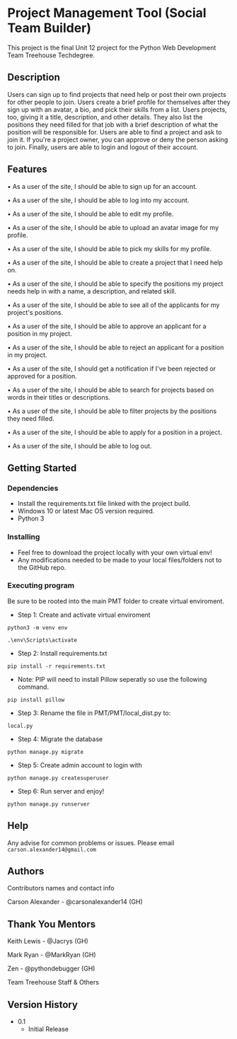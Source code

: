 # Project Management Tool (Social Team Builder)

This project is the final Unit 12 project for the Python Web Development Team Treehouse Techdegree.

## Description

Users can sign up to find projects that need help or post their own projects for other people to join. Users create a brief profile for themselves after they sign up with an avatar, a bio, and pick their skills from a list. Users projects, too, giving it a title, description, and other details. They also list the positions they need filled for that job with a brief description of what the position will be responsible for. Users are able to find a project and ask to join it. If you're a project owner, you can approve or deny the person asking to join. Finally, users are able to login and logout of their account. 

## Features

•	As a user of the site, I should be able to sign up for an account.

•	As a user of the site, I should be able to log into my account.

•	As a user of the site, I should be able to edit my profile.

•	As a user of the site, I should be able to upload an avatar image for my profile.

•	As a user of the site, I should be able to pick my skills for my profile.

•	As a user of the site, I should be able to create a project that I need help on.

•	As a user of the site, I should be able to specify the positions my project needs help in with a name, a description, and related skill.

•	As a user of the site, I should be able to see all of the applicants for my project's positions.

•	As a user of the site, I should be able to approve an applicant for a position in my project.

•	As a user of the site, I should be able to reject an applicant for a position in my project.

•	As a user of the site, I should get a notification if I've been rejected or approved for a position.

•	As a user of the site, I should be able to search for projects based on words in their titles or descriptions.

•	As a user of the site, I should be able to filter projects by the positions they need filled.

•	As a user of the site, I should be able to apply for a position in a project.

•	As a user of the site, I should be able to log out.

## Getting Started

### Dependencies

* Install the requirements.txt file linked with the project build.
* Windows 10 or latest Mac OS version required.
* Python 3

### Installing

* Feel free to download the project locally with your own virtual env!
* Any modifications needed to be made to your local files/folders not to the GitHub repo.

### Executing program

Be sure to be rooted into the main PMT folder to create virtual enviroment.

* Step 1: Create and activate virtual enviroment

```
python3 -m venv env
```

```
.\env\Scripts\activate  
```

* Step 2: Install requirements.txt

```
pip install -r requirements.txt
```

* Note: PIP will need to install Pillow seperatly so use the following command.

```
pip install pillow
```

* Step 3: Rename the file in PMT/PMT/local_dist.py to:

```
local.py
```

* Step 4: Migrate the database

```
python manage.py migrate
```

* Step 5: Create admin account to login with 

```
python manage.py createsuperuser
```

* Step 6: Run server and enjoy!

```
python manage.py runserver
```

## Help

Any advise for common problems or issues.
Please email `carson.alexander14@gmail.com`

## Authors

Contributors names and contact info

Carson Alexander - @carsonalexander14 (GH)

## Thank You Mentors

Keith Lewis - @Jacrys (GH)

Mark Ryan - @MarkRyan (GH)

Zen - @pythondebugger (GH)

Team Treehouse Staff & Others

## Version History

* 0.1
    * Initial Release
